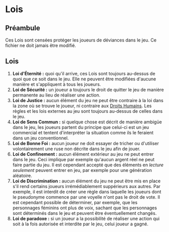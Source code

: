 # Lois

## Préambule

Ces Lois sont censées protéger les joueurs de déviances dans le jeu. Ce fichier ne doit jamais être modifié.

## Lois

1. **Loi d'Éternité :** quoi qu'il arrive, ces Lois sont toujours au-dessus de quoi que ce soit dans le jeu. Elle ne peuvent être modifiées d'aucune manière et s'appliquent à tous les joueurs.
2. **Loi de Sécurité :** un joueur a toujours le droit de quitter le jeu de manière permanente au lieu de réaliser une action.
3. **Loi de Justice :** aucun élément du jeu ne peut être contraire à la loi dans la zone où se trouve le joueur, ni contraire aux [Droits Humains](http://www.un.org/fr/documents/udhr/). Les règles et les lois externes au jeu sont toujours au-dessus de celles dans le jeu.
4. **Loi de Sens Commun :** si quelque chose est décrit de manière ambigüe dans le jeu, les joueurs partent du principe que celui-ci est un jeu commercial et tentent d'interpréter la situation comme ils le feraient dans un jeu conventionnel.
5. **Loi de Bonne Foi :** aucun joueur ne doit essayer de tricher ou d'utiliser volontairement une ruse non décrite dans le jeu afin de jouer.
6. **Loi de Confinement :** aucun élément extérieur au jeu ne peut entrer dans le jeu. Ceci implique par exemple qu'aucun argent réel ne peut faire partie du jeu. Il est cependant accepté que des éléments en *lecture seulement* peuvent entrer en jeu, par exemple pour une génération aléatoire.
7. **Loi de Discrimination :** aucun élément du jeu ne peut être mis en place s'il rend certains joueurs irrémédiablement suppérieurs aux autres. Par exemple, il est interdit de créer une règle dans laquelle les joueurs dont le pseudonyme commence par une voyelle n'ont pas le droit de vote. Il est cependant possible de déterminer, par exemple, que les personnages féminins ont plus de voix, sachant que les personnages sont déterminés dans le jeu et peuvent être éventuellement changés.
8. **Loi de paradoxe :** si un joueur a la possibilité de réaliser une action qui soit à la fois autorisée et interdite par le jeu, celui joueur a gagné.
